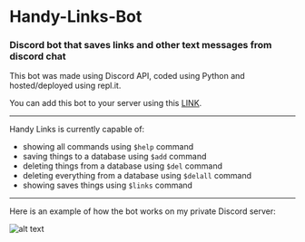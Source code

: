 # Handy-Links-Bot
### Discord bot that saves links and other text messages from discord chat

This bot was made using Discord API, coded using Python and hosted/deployed using repl.it.

You can add this bot to your server using this [LINK](https://discord.com/api/oauth2/authorize?client_id=863493514477568070&permissions=2147990592&scope=bot).

------

Handy Links is currently capable of:
- showing all commands using `$help` command
- saving things to a database using `$add` command
- deleting things from a database using `$del` command
- deleting everything from a database using `$delall` command
- showing saves things using `$links` command

------

Here is an example of how the bot works on my private Discord server:

![alt text](https://github.com/hi-im-angel/Handy-Links-Bot/blob/main/imgs/handybot.png "Example of the bot working below:")
